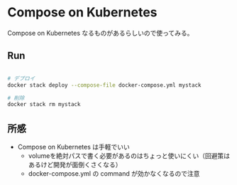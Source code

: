 # Compose on Kubernetes

Compose on Kubernetes なるものがあるらしいので使ってみる。

## Run

```bash

# デプロイ
docker stack deploy --compose-file docker-compose.yml mystack

# 削除
docker stack rm mystack

```

## 所感

* Compose on Kubernetes は手軽でいい
   * volumeを絶対パスで書く必要があるのはちょっと使いにくい（回避策はあるけど開発が面倒くさくなる）
   * docker-compose.yml の command が効かなくなるので注意
